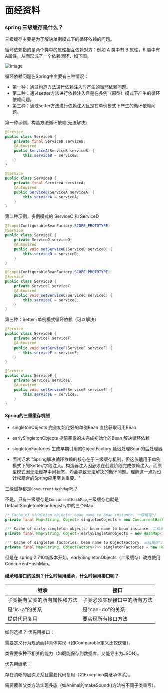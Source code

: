 # 面经资料

### spring 三级缓存是什么？

三级缓存主要是为了解决单例模式下的循环依赖的问题。

循环依赖指的是两个类中的属性相互依赖对方：例如 A 类中有 B 属性，B 类中有 A属性，从而形成了一个依赖闭环，如下图。

![image](https://developer.qcloudimg.com/http-save/yehe-7134177/3f7027a861a251f6e4a63525583cd154.jpg)

循环依赖问题在Spring中主要有三种情况：

- 第一种：通过构造方法进行依赖注入时产生的循环依赖问题。
- 第二种：通过setter方法进行依赖注入且是在多例（原型）模式下产生的循环依赖问题。
- 第三种：通过setter方法进行依赖注入且是在单例模式下产生的循环依赖问题。

第一种示例，构造方法循环依赖(无法解决)
```java
@Service  
public class ServiceA {  
    private final ServiceB serviceB;  
    @Autowired  
    public ServiceA(ServiceB serviceB) {  
        this.serviceB = serviceB;  
    }  
}  

@Service  
public class ServiceB {  
    private final ServiceA serviceA;  
    @Autowired  
    public ServiceB(ServiceA serviceA) {  
        this.serviceA = serviceA;  
    }  
}  
```

第二种示例，多例模式的 ServiceC 和 ServiceD
```java
@Scope(ConfigurableBeanFactory.SCOPE_PROTOTYPE)  
@Service  
public class ServiceC {  
    private ServiceD serviceD;  
    @Autowired  
    public void setServiceD(ServiceD serviceD) {  
        this.serviceD = serviceD;  
    }  
}  

@Scope(ConfigurableBeanFactory.SCOPE_PROTOTYPE)  
@Service  
public class ServiceD {  
    private ServiceC serviceC;  
    @Autowired  
    public void setServiceC(ServiceC serviceC) {  
        this.serviceC = serviceC;  
    }  
}  
```

第三种：Setter+单例模式循环依赖（可以解决）
```java
@Service  
public class ServiceE {  
    private ServiceF serviceF;  
    @Autowired  
    public void setServiceF(ServiceF serviceF) {  
        this.serviceF = serviceF;  
    }  
}  

@Service  
public class ServiceF {  
    private ServiceE serviceE;  
    @Autowired  
    public void setServiceE(ServiceE serviceE) {  
        this.serviceE = serviceE;  
    }  
}  
```
#### Spring的三重缓存机制

- singletonObjects	完全初始化好的单例Bean	直接获取可用Bean
- earlySingletonObjects	提前暴露的未完成初始化的Bean	解决循环依赖
- singletonFactories	生成早期引用的ObjectFactory	延迟处理Bean的后处理器
  
- 面试话术
  "Spring解决循环依赖的核心在于三级缓存机制，但这仅适用于单例模式下的Setter/字段注入。构造器注入因必须在创建阶段完成依赖注入，而原型模式因无法缓存中间状态，均会导致无法解决的循环问题。理解这一点对设计松耦合的Spring应用至关重要。"

三级缓存都是`ConcurrentHashMap`吗？

不是，只有一级缓存是`ConcurrentHashMap`,三级缓存也就是DefaultSingletonBeanRegistry中的三个Map:
```java
/* Cache of singleton objects: bean name to bean instance. 一级缓存*/
private final Map<String, Object> singletonObjects = new ConcurrentHashMap<>(256);

/** Cache of early singleton objects: bean name to bean instance. 二级缓存*/
private final Map<String, Object> earlySingletonObjects = new HashMap<>(16);

/** Cache of singleton factories: bean name to ObjectFactory. 三级缓存*/
private final Map<String, ObjectFactory<?>> singletonFactories = new HashMap<>(16);

```

但是在 spring 2.7.10新版本开始，earlySingletonObjects（二级缓存）改成使用 ConcurrentHashMap。

#### 继承和接口的区别？什么时候用继承，什么时候用接口呢？

| 继承             | 接口             |
|----------------|----------------|
| 子类拥有父类的所有属性和方法 | 子类必须实现接口中的所有方法 |
| 是"is-a"的关系     | 是"can-do"的关系   |
| 提供代码复用         | 要实现所有接口方法      |


如何选择？
优先用接口：

需要定义行为规范而非具体实现（如Comparable定义比较逻辑）。

类需要多种不相关的能力（如既能保存到数据库，又能导出为JSON）。

优先用继承：

存在清晰的层次关系且需要代码复用（如Exception类继承体系）。

需要覆盖父类方法实现多态（如Animal的makeSound()方法被不同子类重写）。

